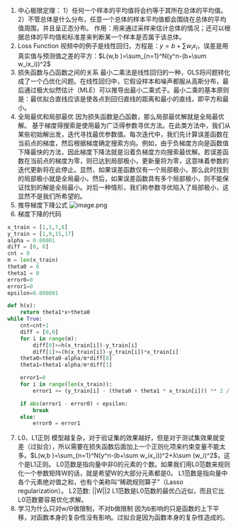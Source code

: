 1. 中心极限定理：
1）任何一个样本的平均值将会约等于其所在总体的平均值。
2）不管总体是什么分布，任意一个总体的样本平均值都会围绕在总体的平均值周围，并且呈正态分布。
作用：用来通过采样来估计总体的情况；还可以根据总体的平均值和标准差来判断某一个样本是否属于该总体。
2. Loss Function
视频中的例子是线性回归，方程是：$y=b+\sum w_ix_i$，误差是用真实值与预测值之差的平方：$L(w,b )=\sum_{n=1}^N(y^n-(b+\sum w_ix_i))^2$
3. 损失函数与凸函数之间的关系
最小二乘法是线性回归的一种，OLS将问题转化成了一个凸优化问题。在线性回归中，它假设样本和噪声都服从高斯分布，最后通过极大似然估计（MLE）可以推导出最小二乘式子。最小二乘的基本原则是：最优拟合直线应该是使各点到回归直线的距离和最小的直线，即平方和最小。
4. 全局最优和局部最优
因为损失函数是凸函数，那么局部最优解就是全局最优解。
基于梯度得搜索是使用最为广泛得参数寻优方法。在此类方法中，我们从某些初始解出发，迭代寻找最优参数值。每次迭代中，我们先计算误差函数在当前点的梯度，然后根据梯度确定搜索方向。例如，由于负梯度方向是函数值下降最快的方法，因此梯度下降法就是沿着负梯度方向搜索最优解。若误差函数在当前点的梯度为零，则已达到局部极小，更新量将为零，这意味着参数的迭代更新将在此停止。显然，如果误差函数仅有一个局部极小，那么此时找到的局部极小就是全局最小。然后，如果误差函数具有多个局部极小，则不能保证找到的解是全局最小。对后一种情形，我们称参数寻优陷入了局部极小，这显然不是我们所希望的。
5. 推导梯度下降公式
![image.png](https://upload-images.jianshu.io/upload_images/3248297-91344dcf61ae83cf.png?imageMogr2/auto-orient/strip%7CimageView2/2/w/1240)
6. 梯度下降的代码
```python
x_train = [1,5,7,8]
y_train = [1,9,15,17]
alpha = 0.00001
diff = [0, 0]
cnt = 0
m = len(x_train)
theta0 = 0
theta1 = 0
error0=0
error1=0
epsilon=0.000001

def h(x):
    return theta1*x+theta0
while True:
    cnt=cnt+1
    diff = [0,0]
    for i in range(m):
        diff[0]+=h(x_train[i])-y_train[i]
        diff[1]+=(h(x_train[i])-y_train[i])*x_train[i]
    theta0=theta0-alpha/m*diff[0]
    theta1=theta1-alpha/m*diff[1]

    error1=0
    for i in range(len(x_train)):
        error1 += (y_train[i] - (theta0 + theta1 * x_train[i])) ** 2 / 2

    if abs(error1 - error0) < epsilon:
        break
    else:
        error0 = error1
```
7. L0、L1正则
模型越复杂，对于验证集的效果越好，但是对于测试集效果就变差（过拟合），所以需要在损失函数后面加上一个正则化项来约束变量不能太多。$L(w,b )=\sum_{n=1}^N(y^n-(b+\sum w_ix_i))^2+λ\sum (w_i)^2$，这个是L1正则。
L0范数是指向量中非0的元素的个数。如果我们用L0范数来规则化一个参数矩阵W的话，就是希望W的大部分元素都是0。
 L1范数是指向量中各个元素绝对值之和，也有个美称叫“稀疏规则算子”（Lasso regularization）。
L2范数: ||W||2
L1范数是L0范数的最优凸近似，而且它比L0范数要容易优化求解。
8. 学习为什么只对w/Θ做限制，不对b做限制
因为b影响的只是函数的上下平移，对函数本身的复杂性没有影响。过拟合是因为函数本身的复杂性造成的。
